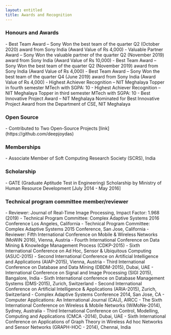 ```yaml
---
layout: entitled
title: Awards and Recognition
---
```


<h3>Honours and Awards</h3>  
  - Best Team Award – Sony Won the best team of the quarter Q2 (October 2020) award from Sony India (Award Value of Rs 4,000)
  - Valuable Partner Award – Sony Won the valuable partner of the quarter Q2 (November 2019) award from Sony India (Award Value of Rs 10,000)
  - Best Team Award – Sony Won the best team of the quarter Q2 (November 2019) award from Sony India (Award Value of Rs 4,000)
  - Best Team Award – Sony Won the best team of the quarter Q4 (June 2019) award from Sony India (Award Value of Rs 4,000)
  - Highest Achiever Recognition – NIT Meghalaya Topper in fourth semester MTech with SGPA: 10
  - Highest Achiever Recognition – NIT Meghalaya Topper in third semester MTech with SGPA: 10
  - Best Innovative Project Award – NIT Meghalaya Nominated for Best Innovative Project Award from the Department of CSE, NIT Meghalaya

<h3>Open Source</h3>
  - Contributed to Two Open-Source Projects [link](https://github.com/deepjoydas)

<h3>Memberships</h3>
  - Associate Member of Soft Computing Research Society (SCRS), India

<h3>Scholarship</h3>
  - GATE (Graduate Aptitude Test in Engineering) Scholarship by Ministry of Human Resource Development [July 2014 - May 2016]

<h3>Technical program committee member/reviewer</h3>
  - Reviewer: Journal of Real-Time Image Processing, Impact Factor: 1.968 (2019)
  - Technical Program Committee: Complex Adaptive Systems 2016 Conference Los Angeles, California
  - Technical Program Committee: Complex Adaptive Systems 2015 Conference, San Jose, California
  - Reviewer: Fifth International Conference on Mobile & Wireless Networks (MoWiN 2016), Vienna, Austria
  - Fourth International Conference on Data Mining & Knowledge Management Process (CDKP-2015)
  - Sixth International Conference on Ad Hoc, Sensor & Ubiquitous Computing (ASUC-2015)
  - Second International Conference on Artificial Intelligence and Applications (AIAP-2015), Vienna, Austria
  - Third International Conference on Database and Data Mining (DBDM-2015), Dubai, UAE
  - International Conference on Signal and Image Processing (SIGI 2015), Bangalore, India
  - Sixth International conference on Database Management Systems (DMS-2015), Zurich, Switzerland
  - Second International Conference on Artificial Intelligence & Applications (ARIA-2015), Zurich, Switzerland
  - Complex Adaptive Systems Conference 2014, San Jose, CA
  - Computer Applications: An International Journal (CAIJ), AIRCC
  - The Sixth International Conference on Wireless & Mobile Networks (WiMoNe-2014), Sydney, Australia
  - Third International Conference on Control, Modelling, Computing and Applications (CMCA -2014), Dubai, UAE
  - Sixth International Conference on Applications of Graph Theory in Wireless Ad hoc Networks and Sensor Networks (GRAPH-HOC - 2014), Chennai, India
